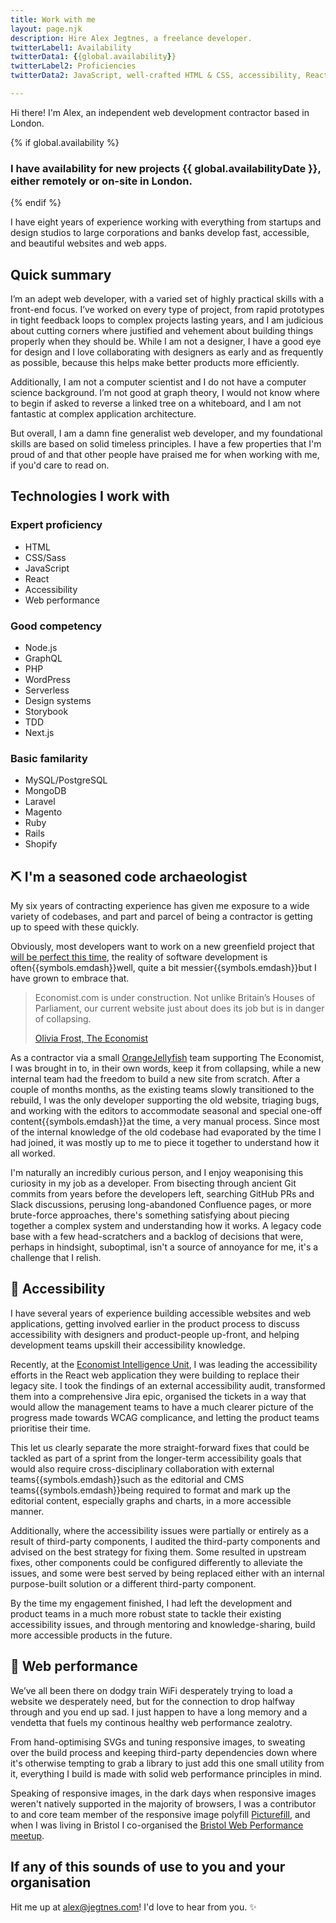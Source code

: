 ```yaml
---
title: Work with me
layout: page.njk
description: Hire Alex Jegtnes, a freelance developer.
twitterLabel1: Availability
twitterData1: {{global.availability}}
twitterLabel2: Proficiencies
twitterData2: JavaScript, well-crafted HTML & CSS, accessibility, React, web performance

---
```


Hi there! I'm Alex, an independent web development contractor based in London. 

{% if global.availability %}
  ### I have availability for new projects {{ global.availabilityDate }}, either remotely or on-site in London.
{% endif %}

I have eight years of experience working with everything from startups and design studios to large corporations and banks develop fast, accessible, and beautiful websites and web apps.

## Quick summary

I’m an adept web developer, with a varied set of highly practical skills with a front-end focus. I’ve worked on every type of project, from rapid prototypes in tight feedback loops to complex projects lasting years, and I am judicious about cutting corners where justified and vehement about building things properly when they should be. While I am not a designer, I have a good eye for design and I love collaborating with designers as early and as frequently as possible, because this helps make better products more efficiently.

Additionally, I am not a computer scientist and I do not have a computer science background. I’m not good at graph theory, I would not know where to begin if asked to reverse a linked tree on a whiteboard, and I am not fantastic at complex application architecture.

But overall, I am a damn fine generalist web developer, and my foundational skills are based on solid timeless principles. I have a few properties that I'm proud of and that other people have praised me for when working with me, if you'd care to read on.

## Technologies I work with

<article class="flex-grid flex-grid--equal">
  <section class="flow">
    <h3>Expert proficiency</h3>
    <ul>
      <li>HTML</li>
      <li>CSS/Sass</li>
      <li>JavaScript</li>
      <li>React</li>
      <li>Accessibility</li>
      <li>Web performance</li>
    </ul>
  </section>
  <section class="flow">
    <h3>Good competency</h3>
    <ul>
      <li>Node.js</li>
      <li>GraphQL</li>
      <li>PHP</li>
      <li>WordPress</li>
      <li>Serverless</li>
      <li>Design systems</li>
      <li>Storybook</li>
      <li>TDD</li>
      <li>Next.js</li>
    </ul>
  </section>
  <section class="flow">
    <h3>Basic familarity</h3>
    <ul>
      <li>MySQL/PostgreSQL</li>
      <li>MongoDB</li>
      <li>Laravel</li>
      <li>Magento</li>
      <li>Ruby</li>
      <li>Rails</li>
      <li>Shopify</li>
    </ul>
  </section>
</article>

## ⛏️ I'm a seasoned code archaeologist

My six years of contracting experience has given me exposure to a wide variety of codebases, and part and parcel of being a contractor is getting up to speed with these quickly.

Obviously, most developers want to work on a new greenfield project that [will be perfect this time](https://bonkersworld.net/building-software), the reality of software development is often{{symbols.emdash}}well, quite a bit messier{{symbols.emdash}}but I have grown to embrace that.

<blockquote>
  <p>Economist.com is under construction. Not unlike Britain’s Houses of Parliament, our current website just about does its job but is in danger of collapsing.</p>

  <a href="https://medium.com/severe-contest/why-were-starting-from-scratch-with-the-economist-s-new-website-62e390e385e6">Olivia Frost, The Economist</a>
</blockquote>

As a contractor via a small [OrangeJellyfish](https://www.orangejellyfish.com/) team supporting The Economist, I was brought in to, in their own words, keep it from collapsing, while a new internal team had the freedom to build a new site from scratch. After a couple of months months, as the existing teams slowly transitioned to the rebuild, I was the only developer supporting the old website, triaging bugs, and working with the editors to accommodate seasonal and special one-off content{{symbols.emdash}}at the time, a very manual process. Since most of the internal knowledge of the old codebase had evaporated by the time I had joined, it was mostly up to me to piece it together to understand how it all worked.

I'm naturally an incredibly curious person, and I enjoy weaponising this curiosity in my job as a developer. From bisecting through ancient Git commits from years before the developers left, searching GitHub PRs and Slack discussions, perusing long-abandoned Confluence pages, or more brute-force approaches, there's something satisfying about piecing together a complex system and understanding how it works. A legacy code base with a few head-scratchers and a backlog of decisions that were, perhaps in hindsight, suboptimal, isn't a source of annoyance for me, it's a challenge that I relish.

## 🦮 Accessibility 

I have several years of experience building accessible websites and web applications, getting involved earlier in the product process to discuss accessibility with designers and product-people up-front, and helping development teams upskill their accessibility knowledge.

Recently, at the [Economist Intelligence Unit](https://www.eiu.com), I was leading the accessibility efforts in the React web application they were building to replace their legacy site. I took the findings of an external accessibility audit, transformed them into a comprehensive Jira epic, organised the tickets in a way that would allow the management teams to have a much clearer picture of the progress made towards WCAG complicance, and letting the product teams prioritise their time.

This let us clearly separate the more straight-forward fixes that could be tackled as part of a sprint from the longer-term accessibility goals that would also require cross-disciplinary collaboration with external teams{{symbols.emdash}}such as the editorial and CMS teams{{symbols.emdash}}being required to format and mark up the editorial content, especially graphs and charts, in a more accessible manner.

Additionally, where the accessibility issues were partially or entirely as a result of third-party components, I audited the third-party components and advised on the best strategy for fixing them. Some resulted in upstream fixes, other components could be configured differently to alleviate the issues, and some were best served by being replaced either with an internal purpose-built solution or a different third-party component.

By the time my engagement finished, I had left the development and product teams in a much more robust state to tackle their existing accessibility issues, and through mentoring and knowledge-sharing, build more accessible products in the future.

## 🚅 Web performance

We’ve all been there on dodgy train WiFi desperately trying to load a website we desperately need, but for the connection to drop halfway through and you end up sad. I just happen to have a long memory and a vendetta that fuels my continous healthy web performance zealotry.

From hand-optimising SVGs and tuning responsive images, to sweating over the build process and keeping third-party dependencies down where it's otherwise tempting to grab a library to just add this one small utility from it, everything I build is made with solid web performance principles in mind.

Speaking of responsive images, in the dark days when responsive images weren't natively supported in the majority of browsers, I was a contributor to and core team member of the responsive image polyfill [Picturefill](http://scottjehl.github.io/picturefill/), and when I was living in Bristol I co-organised the [Bristol Web Performance meetup](https://mobile.twitter.com/bristolwebperf).

## If any of this sounds of use to you and your organisation

Hit me up at [alex@jegtnes.com](mailto:alex@jegtnes.com?subject=Contracting%20inquiry)! I'd love to hear from you. ✨